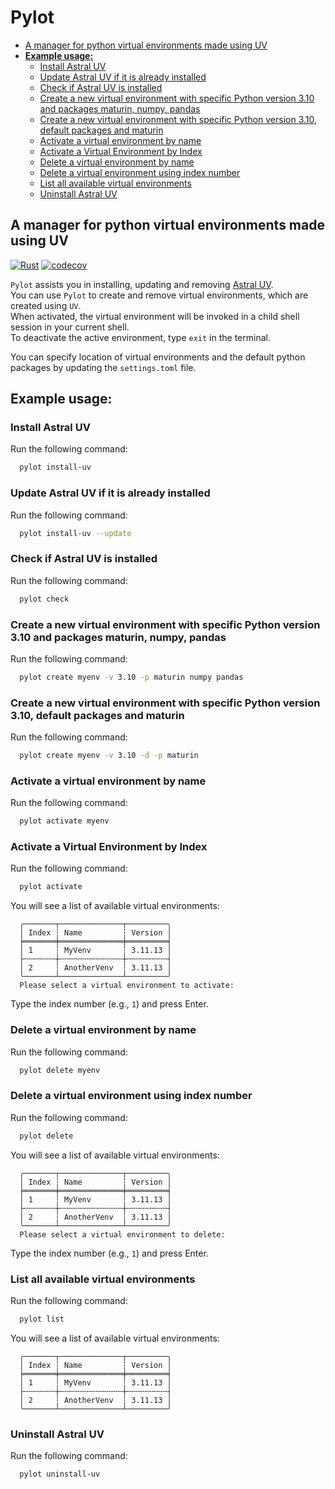 # Pylot

<!--toc:start-->

- [A manager for python virtual environments made using UV](#a-manager-for-python-virtual-environments-made-using-uv)
- [**Example usage:**](#example-usage)
  - [Install Astral UV](#install-astral-uv)
  - [Update Astral UV if it is already installed](#update-astral-uv-if-it-is-already-installed)
  - [Check if Astral UV is installed](#check-if-astral-uv-is-installed)
  - [Create a new virtual environment with specific Python version 3.10 and packages maturin, numpy, pandas](#create-a-new-virtual-environment-with-specific-python-version-310-and-packages-maturin-numpy-pandas)
  - [Create a new virtual environment with specific Python version 3.10, default packages and maturin](#create-a-new-virtual-environment-with-specific-python-version-310-default-packages-and-maturin)
  - [Activate a virtual environment by name](#activate-a-virtual-environment-by-name)
  - [Activate a Virtual Environment by Index](#activate-a-virtual-environment-by-index)
  - [Delete a virtual environment by name](#delete-a-virtual-environment-by-name)
  - [Delete a virtual environment using index number](#delete-a-virtual-environment-using-index-number)
  - [List all available virtual environments](#list-all-available-virtual-environments)
  - [Uninstall Astral UV](#uninstall-astral-uv)
  <!--toc:end-->

## A manager for python virtual environments made using UV

[![Rust](https://github.com/FrodeUlr/pylot/actions/workflows/rust.yml/badge.svg?branch=master)](https://github.com/FrodeUlr/pylot/actions/workflows/rust.yml) [![codecov](https://codecov.io/github/FrodeUlr/pylot/graph/badge.svg?token=BNWQAU7KR2)](https://codecov.io/github/FrodeUlr/pylot)

`Pylot` assists you in installing, updating and removing [Astral UV](https://docs.astral.sh/uv/).  
You can use `Pylot` to create and remove virtual environments, which are created using `UV`.  
When activated, the virtual environment will be invoked in a child shell session in your current shell.  
To deactivate the active environment, type `exit` in the terminal.

You can specify location of virtual environments and the default python packages by updating the `settings.toml` file.

## **Example usage:**

### Install Astral UV

Run the following command:

```bash
  pylot install-uv
```

### Update Astral UV if it is already installed

Run the following command:

```bash
  pylot install-uv --update
```

### Check if Astral UV is installed

Run the following command:

```bash
  pylot check
```

### Create a new virtual environment with specific Python version 3.10 and packages maturin, numpy, pandas

Run the following command:

```bash
  pylot create myenv -v 3.10 -p maturin numpy pandas
```

### Create a new virtual environment with specific Python version 3.10, default packages and maturin

Run the following command:

```bash
  pylot create myenv -v 3.10 -d -p maturin
```

### Activate a virtual environment by name

Run the following command:

```bash
  pylot activate myenv
```

### Activate a Virtual Environment by Index

Run the following command:

```bash
  pylot activate
```

You will see a list of available virtual environments:

```text
  ╭───────┬──────────────┬─────────╮
  │ Index ┆ Name         ┆ Version │
  ╞═══════╪══════════════╪═════════╡
  │ 1     ┆ MyVenv       ┆ 3.11.13 │
  ├╌╌╌╌╌╌╌┼╌╌╌╌╌╌╌╌╌╌╌╌╌╌┼╌╌╌╌╌╌╌╌╌┤
  │ 2     ┆ AnotherVenv  ┆ 3.11.13 │
  ╰───────┴──────────────┴─────────╯
  Please select a virtual environment to activate:
```

Type the index number (e.g., `1`) and press Enter.

### Delete a virtual environment by name

Run the following command:

```bash
  pylot delete myenv
```

### Delete a virtual environment using index number

Run the following command:

```bash
  pylot delete
```

You will see a list of available virtual environments:

```text
  ╭───────┬──────────────┬─────────╮
  │ Index ┆ Name         ┆ Version │
  ╞═══════╪══════════════╪═════════╡
  │ 1     ┆ MyVenv       ┆ 3.11.13 │
  ├╌╌╌╌╌╌╌┼╌╌╌╌╌╌╌╌╌╌╌╌╌╌┼╌╌╌╌╌╌╌╌╌┤
  │ 2     ┆ AnotherVenv  ┆ 3.11.13 │
  ╰───────┴──────────────┴─────────╯
  Please select a virtual environment to delete:
```

Type the index number (e.g., `1`) and press Enter.

### List all available virtual environments

Run the following command:

```bash
  pylot list
```

You will see a list of available virtual environments:

```text
  ╭───────┬──────────────┬─────────╮
  │ Index ┆ Name         ┆ Version │
  ╞═══════╪══════════════╪═════════╡
  │ 1     ┆ MyVenv       ┆ 3.11.13 │
  ├╌╌╌╌╌╌╌┼╌╌╌╌╌╌╌╌╌╌╌╌╌╌┼╌╌╌╌╌╌╌╌╌┤
  │ 2     ┆ AnotherVenv  ┆ 3.11.13 │
  ╰───────┴──────────────┴─────────╯
```

### Uninstall Astral UV

Run the following command:

```bash
  pylot uninstall-uv
```
